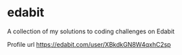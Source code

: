 # edabit
A collection of my solutions to coding challenges on Edabit

Profile url
https://edabit.com/user/XBkdkGN8W4qxhC2sp
